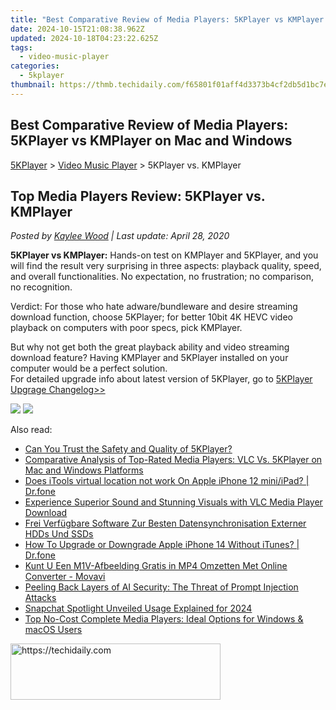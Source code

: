 ```yaml
---
title: "Best Comparative Review of Media Players: 5KPlayer vs KMPlayer on Mac and Windows"
date: 2024-10-15T21:08:38.962Z
updated: 2024-10-18T04:23:22.625Z
tags:
  - video-music-player
categories:
  - 5kplayer
thumbnail: https://thmb.techidaily.com/f65801f01aff4d3373b4cf2db5d1bc7ed704b50a070459838ec79267fdebcd19.jpg
---
```


## Best Comparative Review of Media Players: 5KPlayer vs KMPlayer on Mac and Windows

[5KPlayer](https://tools.techidaily.com/5kplayer/products/) \> [Video Music Player](https://tools.techidaily.com/5kplayer/video-music-player/) \> 5KPlayer vs. KMPlayer

## Top Media Players Review: 5KPlayer vs. KMPlayer

 _Posted by [Kaylee Wood](https://www.quora.com/profile/Amanda-Hu-21) | Last update: April 28, 2020_

**5KPlayer vs KMPlayer:** Hands-on test on KMPlayer and 5KPlayer, and you will find the result very surprising in three aspects: playback quality, speed, and overall functionalities. No expectation, no frustration; no comparison, no recognition. 

Verdict: For those who hate adware/bundleware and desire streaming download function, choose 5KPlayer; for better 10bit 4K HEVC video playback on computers with poor specs, pick KMPlayer.

But why not get both the great playback ability and video streaming download feature? Having KMPlayer and 5KPlayer installed on your computer would be a perfect solution.   
 For detailed upgrade info about latest version of 5KPlayer, go to [5KPlayer Upgrage Changelog>>](https://tools.techidaily.com/5kplayer/products/)

[![](https://www.5kplayer.com/video-music-player/../button/freedownwhitewin.png)](https://tools.techidaily.com/5kplayer/products/) [![](https://www.5kplayer.com/video-music-player/../button/freedownbackmac.png)](https://tools.techidaily.com/5kplayer/products/)

<ins class="adsbygoogle"
     style="display:block"
     data-ad-format="autorelaxed"
     data-ad-client="ca-pub-7571918770474297"
     data-ad-slot="1223367746"></ins>

<ins class="adsbygoogle"
     style="display:block"
     data-ad-client="ca-pub-7571918770474297"
     data-ad-slot="8358498916"
     data-ad-format="auto"
     data-full-width-responsive="true"></ins>

<span class="atpl-alsoreadstyle">Also read:</span>
<div><ul>
<li><a href="https://video-creation-software.techidaily.com/can-you-trust-the-safety-and-quality-of-5kplayer/"><u>Can You Trust the Safety and Quality of 5KPlayer?</u></a></li>
<li><a href="https://video-creation-software.techidaily.com/comparative-analysis-of-top-rated-media-players-vlc-vs-5kplayer-on-mac-and-windows-platforms/"><u>Comparative Analysis of Top-Rated Media Players: VLC Vs. 5KPlayer on Mac and Windows Platforms</u></a></li>
<li><a href="https://iphone-location.techidaily.com/does-itools-virtual-location-not-work-on-apple-iphone-12-miniipad-drfone-by-drfone-virtual-ios/"><u>Does iTools virtual location not work On Apple iPhone 12 mini/iPad? | Dr.fone</u></a></li>
<li><a href="https://video-creation-software.techidaily.com/experience-superior-sound-and-stunning-visuals-with-vlc-media-player-download/"><u>Experience Superior Sound and Stunning Visuals with VLC Media Player Download</u></a></li>
<li><a href="https://fox-search.techidaily.com/frei-verfugbare-software-zur-besten-datensynchronisation-externer-hdds-und-ssds/"><u>Frei Verfügbare Software Zur Besten Datensynchronisation Externer HDDs Und SSDs</u></a></li>
<li><a href="https://techidaily.com/how-to-upgrade-or-downgrade-apple-iphone-14-without-itunes-drfone-by-drfone-ios-system-repair-ios-system-repair/"><u>How To Upgrade or Downgrade Apple iPhone 14 Without iTunes? | Dr.fone</u></a></li>
<li><a href="https://blog-min.techidaily.com/kunt-u-een-m1v-afbeelding-gratis-in-mp4-omzetten-met-online-converter-movavi/"><u>Kunt U Een M1V-Afbeelding Gratis in MP4 Omzetten Met Online Converter - Movavi</u></a></li>
<li><a href="https://tech-savvy.techidaily.com/peeling-back-layers-of-ai-security-the-threat-of-prompt-injection-attacks/"><u>Peeling Back Layers of AI Security: The Threat of Prompt Injection Attacks</u></a></li>
<li><a href="https://extra-support.techidaily.com/snapchat-spotlight-unveiled-usage-explained-for-2024/"><u>Snapchat Spotlight Unveiled Usage Explained for 2024</u></a></li>
<li><a href="https://video-creation-software.techidaily.com/top-no-cost-complete-media-players-ideal-options-for-windows-and-macos-users/"><u>Top No-Cost Complete Media Players: Ideal Options for Windows & macOS Users</u></a></li>
</ul></div>

<!-- affiliate ads begin -->
<a href="https://aligracehair.sjv.io/c/5597632/2135402/19272" target="_top" id="2135402">
  <img src="//a.impactradius-go.com/display-ad/19272-2135402" border="0" alt="https://techidaily.com" width="336" height="90"/>
</a>
<img height="0" width="0" src="https://aligracehair.sjv.io/i/5597632/2135402/19272" style="position:absolute;visibility:hidden;" border="0" />
<!-- affiliate ads end -->


